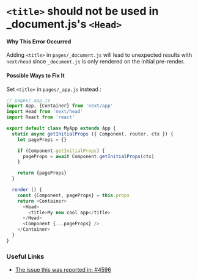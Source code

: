 # `<title>` should not be used in _document.js's `<Head>`

#### Why This Error Occurred

Adding `<title>` in `pages/_document.js` will lead to unexpected results with `next/head` since `_document.js` is only rendered on the initial pre-render.

#### Possible Ways to Fix It

Set `<title>` in `pages/_app.js` instead :

```js
// pages/_app.js
import App, {Container} from 'next/app'
import Head from 'next/head'
import React from 'react'

export default class MyApp extends App {
  static async getInitialProps ({ Component, router, ctx }) {
    let pageProps = {}

    if (Component.getInitialProps) {
      pageProps = await Component.getInitialProps(ctx)
    }

    return {pageProps}
  }

  render () {
    const {Component, pageProps} = this.props
    return <Container>
      <Head>
        <title>My new cool app</title>
      </Head>
      <Component {...pageProps} />
    </Container>
  }
}
```


### Useful Links

- [The issue this was reported in: #4596](https://github.com/zeit/next.js/issues/4596)

